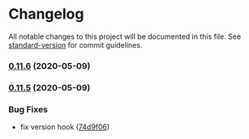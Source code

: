 # Changelog

All notable changes to this project will be documented in this file. See [standard-version](https://github.com/conventional-changelog/standard-version) for commit guidelines.

### [0.11.6](https://github.com/pjtsearch/Graviton-Github-Plugin/compare/v0.11.5...v0.11.6) (2020-05-09)

### [0.11.5](https://github.com/pjtsearch/Graviton-Github-Plugin/compare/v0.11.4...v0.11.5) (2020-05-09)


### Bug Fixes

* fix version hook ([74d9f06](https://github.com/pjtsearch/Graviton-Github-Plugin/commit/74d9f06a4d6aba4384cd6539952191acd5517861))
